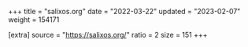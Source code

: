 +++
title = "salixos.org"
date = "2022-03-22"
updated = "2023-02-07"
weight = 154171

[extra]
source = "https://salixos.org/"
ratio = 2
size = 151
+++

